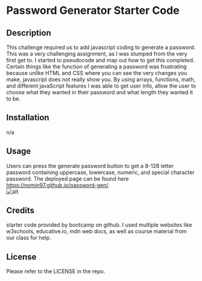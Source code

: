 # Password Generator Starter Code

## Description
This challenge required us to add javascript coding to generate a password. This was a very challenging assignment, as I was stumped from the very first get to. I started to pseudocode and map out how to get this completed. Certain things like the function of generating a password was frustrating because unlike HTML and CSS where you can see the very changes you make, javascript does not really show you. By using arrays, functions, math, and different javaScript features I was able to get user info, allow the user to choose what they wanted in their password and what length they wanted it to be. 

## Installation
n/a

## Usage
Users can press the generate password button to get a 8-128 letter password containing uppercase, lowercase, numeric, and special character password. The deployed page can be found here https://nomin97.github.io/password-gen/.  
![alt](/challenges/friendly-parakeet/deployed%20page%20.png)

## Credits
starter code provided by bootcamp on github. I used multiple websites like w3schools, educative.io, mdn web docs, as well as course material from our class for help.

## License
Please refer to the LICENSE in the repo.

